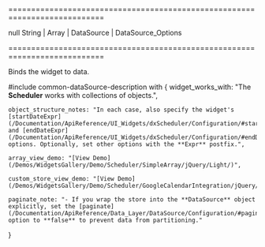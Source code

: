 ===========================================================================
<!--default-->null<!--/default-->
<!--type-->String | Array<dxSchedulerAppointment> | DataSource | DataSource_Options<!--/type-->
===========================================================================

<!--shortDescription-->
Binds the widget to data.
<!--/shortDescription-->

<!--fullDescription-->
#include common-dataSource-description with {
    widget_works_with: "The **Scheduler** works with collections of objects.",

    object_structure_notes: "In each case, also specify the widget's [startDateExpr](/Documentation/ApiReference/UI_Widgets/dxScheduler/Configuration/#startDateExpr) and [endDateExpr](/Documentation/ApiReference/UI_Widgets/dxScheduler/Configuration/#endDateExpr) options. Optionally, set other options with the **Expr** postfix.",

    array_view_demo: "[View Demo](/Demos/WidgetsGallery/Demo/Scheduler/SimpleArray/jQuery/Light/)",

    custom_store_view_demo: "[View Demo](/Demos/WidgetsGallery/Demo/Scheduler/GoogleCalendarIntegration/jQuery/Light/)",

    paginate_note: "- If you wrap the store into the **DataSource** object explicitly, set the [paginate](/Documentation/ApiReference/Data_Layer/DataSource/Configuration/#paginate) option to **false** to prevent data from partitioning."
}
<!--/fullDescription-->